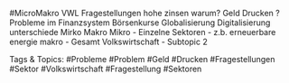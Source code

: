  #MicroMakro VWL Fragestellungen
   hohe zinsen warum?
   Geld Drucken ?
   Probleme im Finanzsystem
   Börsenkurse
   Globalisierung
   Digitalisierung
 unterschiede Mirko Makro
   Mikro
    - Einzelne Sektoren
    - z.b. erneuerbare energie
   makro
    - Gesamt Volkswirtschaft
    - Subtopic 2

   Tags & Topics:
   #Probleme
   #Problem
   #Geld
   #Drucken
   #Fragestellungen
   #Sektor
   #Volkswirtschaft
   #Fragestellung
   #Sektoren